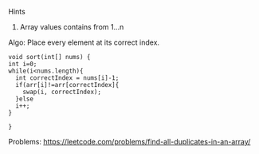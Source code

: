
Hints
1. Array values contains from 1...n

Algo:
Place every element at its correct index.

```
void sort(int[] nums) {
int i=0;
while(i<nums.length){
  int correctIndex = nums[i]-1;
  if(arr[i]!=arr[correctIndex]{
    swap(i, correctIndex);
  }else
  i++;
}

}
```
Problems:
https://leetcode.com/problems/find-all-duplicates-in-an-array/
